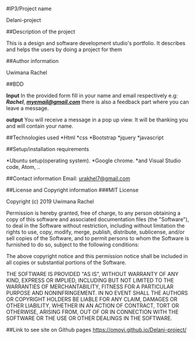 #IP3/Project name

Delani-project

##Description of the project

This is a design and software development studio's portfolio. It describes 
and helps the users by doing a project for them  

##Author information

Uwimana Rachel

##BDD

**Input**
In the provided form fill in your name and email respectively e.g: ***Rachel***, ***myemail@gmail.com***
there is also a feedback part where you can leave a message.

**output**
You will receive a message in a pop up view. 
It will be thanking you and will contain your name.

##Technologies used
*Html 
*css
*Bootstrap
*jquery
*javascript

##Setup/installation requirements

*Ubuntu setup(operating system). 
*Google chrome. 
*and Visual Studio code, Atom, ..

##Contact information
Email: urakhel7@gmail.com

##License and Copyright information
###MIT License

Copyright (c) 2019 Uwimana Rachel

Permission is hereby granted, free of charge, to any person obtaining a copy
of this software and associated documentation files (the "Software"), to deal
in the Software without restriction, including without limitation the rights
to use, copy, modify, merge, publish, distribute, sublicense, and/or sell
copies of the Software, and to permit persons to whom the Software is
furnished to do so, subject to the following conditions:

The above copyright notice and this permission notice shall be included in all
copies or substantial portions of the Software.

THE SOFTWARE IS PROVIDED "AS IS", WITHOUT WARRANTY OF ANY KIND, EXPRESS OR
IMPLIED, INCLUDING BUT NOT LIMITED TO THE WARRANTIES OF MERCHANTABILITY,
FITNESS FOR A PARTICULAR PURPOSE AND NONINFRINGEMENT. IN NO EVENT SHALL THE
AUTHORS OR COPYRIGHT HOLDERS BE LIABLE FOR ANY CLAIM, DAMAGES OR OTHER
LIABILITY, WHETHER IN AN ACTION OF CONTRACT, TORT OR OTHERWISE, ARISING FROM,
OUT OF OR IN CONNECTION WITH THE SOFTWARE OR THE USE OR OTHER DEALINGS IN THE
SOFTWARE.

##Link to see site on Github pages
https://omoyi.github.io/Delani-project/
